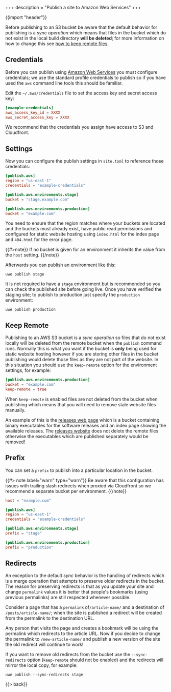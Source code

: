 +++
description = "Publish a site to Amazon Web Services"
+++

{{import "header"}}

Before publishing to an S3 bucket be aware that the default behavior for publishing is a *sync operation* which means that files in the bucket which do not exist in the local build directory **will be deleted**; for more information on how to change this see [how to keep remote files](#keep-remote).

## Credentials

Before you can publish using [Amazon Web Services][] you must configure credentials; we use the standard profile credentials to publish so if you have used the `aws` command line tools this should be familiar.

Edit the `~/.aws/credentials` file to set the access key and secret access key:

```toml
[example-credentials]
aws_access_key_id = XXXX
aws_secret_access_key = XXXX
```

We recommend that the credentials you assign have access to S3 and Cloudfront.

## Settings

Now you can configure the publish settings in `site.toml` to reference those credentials:

```toml
[publish.aws]
region = "us-east-1"
credentials = "example-credentials"

[publish.aws.environments.stage]
bucket = "stage.example.com"

[publish.aws.environments.production]
bucket = "example.com"
```

You need to ensure that the region matches where your buckets are located and the buckets must already exist, have public read permissions and configured for static website hosting using `index.html` for the index page and `404.html` for the error page.

{{#>note}}
If no bucket is given for an environment it inherits the value from the `host` setting.
{{/note}}

Afterwards you can publish an environment like this:

```
uwe publish stage
```

It is not required to have a `stage` environment but is recommended so you can check the published site before going live. Once you have verified the staging site; to publish to production just specify the `production` environment:

```
uwe publish production
```

## Keep Remote

Publishing to an AWS S3 bucket is a *sync operation* so files that do not exist locally will be deleted from the remote bucket when the `publish` command runs. Normally this is what you want if the bucket is **only** being used for static website hosting however if you are storing other files in the bucket publishing would delete those files as they are not part of the website. In this situation you should use the `keep-remote` option for the environment settings, for example:

```toml
[publish.aws.environments.production]
bucket = "example.com"
keep-remote = true
```

When `keep-remote` is enabled files are not deleted from the bucket when publishing which means that you will need to remove stale website files manually.

An example of this is the [releases web page](https://releases.uwe.app) which is a bucket containing binary executables for the software releases and an index page showing the available releases. The [releases website](https://github.com/uwe-app/releases-website/) does not delete the remote files otherwise the executables which are published separately would be removed!

## Prefix

You can set a `prefix` to publish into a particular location in the bucket.

{{#> note label="warn" type="warn"}}
Be aware that this configuration has issues with trailing slash redirects when proxied via Cloudfront so we recommend a separate bucket per environment.
{{/note}}

```toml
host = "example.com"

[publish.aws]
region = "us-east-1"
credentials = "example-credentials"

[publish.aws.environments.stage]
prefix = "stage"

[publish.aws.environments.production]
prefix = "production"
```

## Redirects

An exception to the default *sync* behavior is the handling of redirects which is a merge operation that attempts to preserve older redirects in the bucket. The reason for preserving redirects is that as you update your site and change `permalink` values it is better that people's bookmarks (using previous permalinks) are still respected whenever possible.

Consider a page that has a `permalink` of`/article-name/` and a destination of `/posts/article-name/`; when the site is published a redirect will be created from the permalink to the destination URL.

Any person that visits the page and creates a bookmark will be using the permalink which redirects to the article URL. Now if you decide to change the permalink to `/new-article-name/` and publish a new version of the site the old redirect will continue to work!

If you want to remove old redirects from the bucket use the `--sync-redirects` option (`keep-remote` should not be enabled) and the redirects will mirror the local copy, for example:

```text
uwe publish --sync-redirects stage
```

{{> back}}

[Amazon Web Services]: https://aws.amazon.com/
